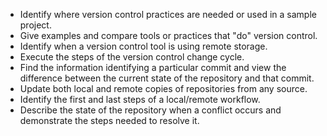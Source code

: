 -   Identify where version control practices are needed or used in a sample project.
-   Give examples and compare tools or practices that "do" version control. 
-   Identify when a version control tool is using remote storage. 
-   Execute the steps of the version control change cycle. 
-   Find the information identifying a particular commit and view the difference between the current state of the repository and that commit.
-   Update both local and remote copies of repositories from any source. 
-   Identify the first and last steps of a local/remote workflow. 
-   Describe the state of the repository when a conflict occurs and demonstrate the steps needed to resolve it. 
